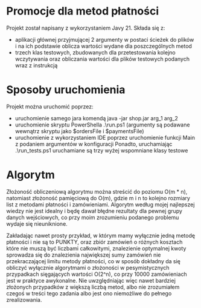 # Promocje dla metod płatności

Projekt został napisany z wykorzystaniem Javy 21.
Składa się z: 
- aplikacji głównej przyjmującej 2 argumenty w postaci ścieżek do plików i na ich podstawie oblicza wartości wydane dla 
poszczególnych metod
- trzech klas testowych, zbudowanych dla przetestowania kolejno wczytywania oraz obliczania wartości dla plików testowych podanych wraz z instrukcją

# Sposoby uruchomienia

Projekt można uruchomić poprzez:
- uruchomienie samego jara komendą java -jar shop.jar arg_1 arg_2
- uruchomienie skryptu PowerShella .\run.ps1 (argumenty są podawane wewnątrz skryptu jako $ordersFile i $paymentsFile)
- uruchomienie z wykorzystaniem IDE poprzez uruchomienie funkcji Main z podaniem argumentów w konfiguracji
Ponadto, uruchamiając .\run_tests.ps1 uruchamiane są trzy wyżej wspomniane klasy testowe 

# Algorytm

Złożoność obliczeniową algorytmu można streścić do poziomu O(m * n), natomiast złożoność pamięciową do O(m), 
gdzie m i n to kolejno rozmiary list z metodami płatności i zamówieniami.
Algorytm według mojej najlepszej wiedzy nie jest idealny i będę dawał błędne rezultaty dla pewnej grupy danych wejściowych, co przy moim zrozumieniu podanego problemu wydaje się nieuniknione.

Zakładając nawet prosty przykład, w którym mamy wyłącznie jedną metodę płatności i nie są to PUNKTY, oraz zbiór zamówień o różnych kosztach które nie muszą być liczbami całkowitymi, znalezienie optymalnej kwoty sprowadza się do znalezienia największej sumy zamówień nie przekraczającej limitu metody płatności, co w sposób dokładny da się obliczyć wyłącznie algorytmami o złożoności w pesymistycznych przypadkach sięgających wartości O(2^n), co przy 10000 zamówieniach jest w praktyce awykonalne. Nie uwzględniając więc nawet bardziej złożonych przypadków z większą liczbą metod, albo nie zrozumiałem czegoś w treści tego zadania albo jest ono niemożliwe do pełnego zrealizowania. 